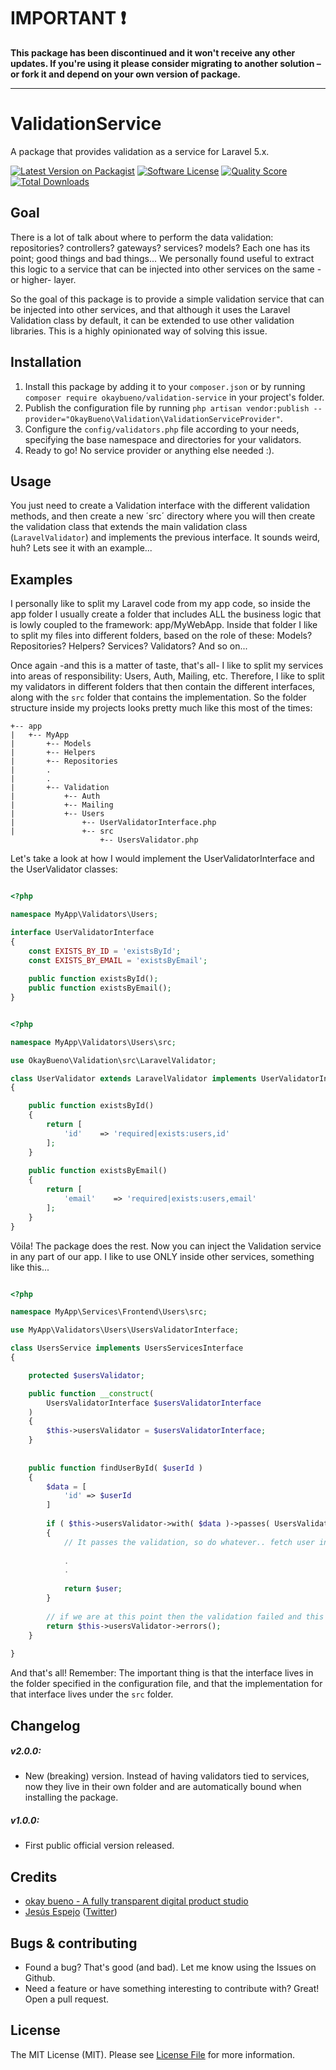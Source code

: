 # IMPORTANT ❗
**This package has been discontinued and it won't receive any other updates. If you're using it please consider migrating to another solution – or fork it and depend on your own version of package.**

--- 

# ValidationService

A package that provides validation as a service for Laravel 5.x.

[![Latest Version on Packagist](https://img.shields.io/packagist/v/okaybueno/validation.svg?style=flat-square)](https://packagist.org/packages/okaybueno/validation)
[![Software License](https://img.shields.io/badge/license-MIT-brightgreen.svg?style=flat-square)](LICENSE.md)
[![Quality Score](https://img.shields.io/scrutinizer/g/okaybueno/validation.svg?style=flat-square)](https://scrutinizer-ci.com/g/okaybueno/validation)
[![Total Downloads](https://img.shields.io/packagist/dt/okaybueno/validation.svg?style=flat-square)](https://packagist.org/packages/okaybueno/validation)


## Goal

There is a lot of talk about where to perform the data validation: repositories? controllers? gateways? services? models?
Each one has its point; good things and bad things... We personally found useful to extract this logic to a service that can 
be injected into other services on the same -or higher- layer. 

So the goal of this package is to provide a simple validation service that can be injected into other services, and that 
although it uses the Laravel Validation class by default, it can be extended to use other validation libraries. This is a 
highly opinionated way of solving this issue.


## Installation

1. Install this package by adding it to your `composer.json` or by running `composer require okaybueno/validation-service` in your project's folder.
2. Publish the configuration file by running `php artisan vendor:publish --provider="OkayBueno\Validation\ValidationServiceProvider"`.
3. Configure the `config/validators.php` file according to your needs, specifying the base namespace and directories for your validators.
4. Ready to go! No service provider or anything else needed :).


## Usage

You just need to create a Validation interface with the different validation methods, and then create a new ´src´  directory 
where you will then create the validation class that extends the main validation class (`LaravelValidator`) and implements 
the previous interface. It sounds weird, huh? Lets see it with an example...


## Examples

I personally like to split my Laravel code from my app code, so inside the app folder I usually create a folder that includes
ALL the business logic that is lowly coupled to the framework: app/MyWebApp. Inside that folder I like to split my files into 
different folders, based on the role of these: Models? Repositories? Helpers? Services? Validators? And so on...

Once again -and this is a matter of taste, that's all- I like to split my services into areas of responsibility: Users, Auth,
Mailing, etc. Therefore, I like to split my validators in different folders that then contain the different interfaces,
along with the `src` folder that contains the implementation. So the folder structure inside my projects looks pretty 
much like this most of the times:

```
+-- app
|   +-- MyApp
|       +-- Models
|       +-- Helpers
|       +-- Repositories
|       .
|       .
|       +-- Validation
|           +-- Auth
|           +-- Mailing
|           +-- Users
|               +-- UserValidatorInterface.php
|               +-- src
                    +-- UsersValidator.php
```

Let's take a look at how I would implement the UserValidatorInterface and the UserValidator classes:

```php

<?php

namespace MyApp\Validators\Users;

interface UserValidatorInterface
{
    const EXISTS_BY_ID = 'existsById';
    const EXISTS_BY_EMAIL = 'existsByEmail';
    
    public function existsById();
    public function existsByEmail();
}

```

```php

<?php

namespace MyApp\Validators\Users\src;

use OkayBueno\Validation\src\LaravelValidator;

class UserValidator extends LaravelValidator implements UserValidatorInterface
{   

    public function existsById()
    {
        return [
            'id'    => 'required|exists:users,id'
        ];
    }
    
    public function existsByEmail()
    {
        return [
            'email'    => 'required|exists:users,email'
        ];
    }
}

```

Vôila! The package does the rest. Now you can inject the Validation service in any part of our app. 
I like to use ONLY inside other services, something like this...


```php

<?php

namespace MyApp\Services\Frontend\Users\src;

use MyApp\Validators\Users\UsersValidatorInterface;

class UsersService implements UsersServicesInterface 
{

    protected $usersValidator;

    public function __construct(
        UsersValidatorInterface $usersValidatorInterface
    )
    {
        $this->usersValidator = $usersValidatorInterface;
    }
   
    
    public function findUserById( $userId )
    {
        $data = [
            'id' => $userId
        ]
        
        if ( $this->usersValidator->with( $data )->passes( UsersValidatorInterface::EXISTS_BY_ID ) )
        {
            // It passes the validation, so do whatever.. fetch user in $user and return it (for example).
            
            .
            .
            
            return $user;
        }
        
        // if we are at this point then the validation failed and this will return an array with the errors.
        return $this->usersValidator->errors();
    }
    
}

```

And that's all! Remember: The important thing is that the interface lives in the folder specified in the configuration file,
 and that the implementation for that interface lives under the `src` folder.

## Changelog

##### v2.0.0:
- New (breaking) version. Instead of having validators tied to services, now they live in their own folder and are automatically
bound when installing the package.

##### v1.0.0:
- First public official version released.

## Credits

- [okay bueno - A fully transparent digital product studio](http://okaybueno.com)
- [Jesús Espejo](https://github.com/jespejoh) ([Twitter](https://twitter.com/jespejo89))

## Bugs & contributing

* Found a bug? That's good (and bad). Let me know using the Issues on Github.
* Need a feature or have something interesting to contribute with? Great! Open a pull request.

## License

The MIT License (MIT). Please see [License File](LICENSE.md) for more information.

